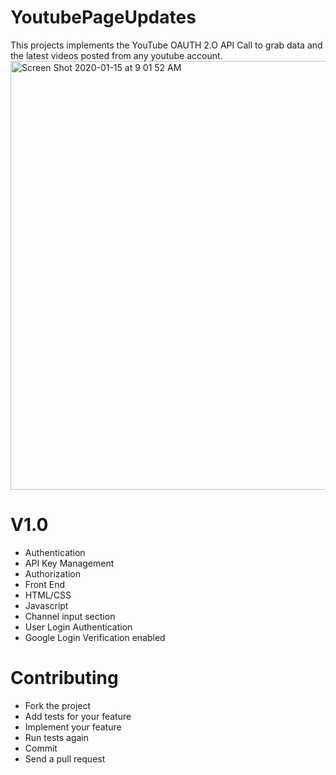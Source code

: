 # YoutubePageUpdates
This projects implements the YouTube OAUTH 2.O API Call to grab data and the latest videos posted from any youtube account.
<img width="686" alt="Screen Shot 2020-01-15 at 9 01 52 AM" src="https://user-images.githubusercontent.com/45969089/72439953-f20f1f00-3775-11ea-88ba-c0b29a4b8c7b.png">

# V1.0
* Authentication
* API Key Management
* Authorization
* Front End
* HTML/CSS
* Javascript
* Channel input section
* User Login Authentication
* Google Login Verification enabled

# Contributing
* Fork the project
* Add tests for your feature
* Implement your feature
* Run tests again
* Commit
* Send a pull request
